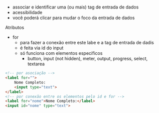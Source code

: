 
# <label>

- associar e identificar uma (ou mais) tag de entrada de dados
- acessibilidade
- você poderá clicar para mudar o foco da entrada de dados

Atributos
- for
    - para fazer a conexão entre este labe e a tag de entrada de dadis
    - é feita via id do input
    - só funciona com elementos específicos
        - button, input (not hidden), meter, output, progress, select, textarea


```html
<!-- por asociação -->
<label for="">
    Nome Completo:
    <input type="text">
</label>
<!-- por conexão entre os elementos pelo id e for -->
<label for="nome">Nome Completo:</label>
<input id="nome" type="text">
